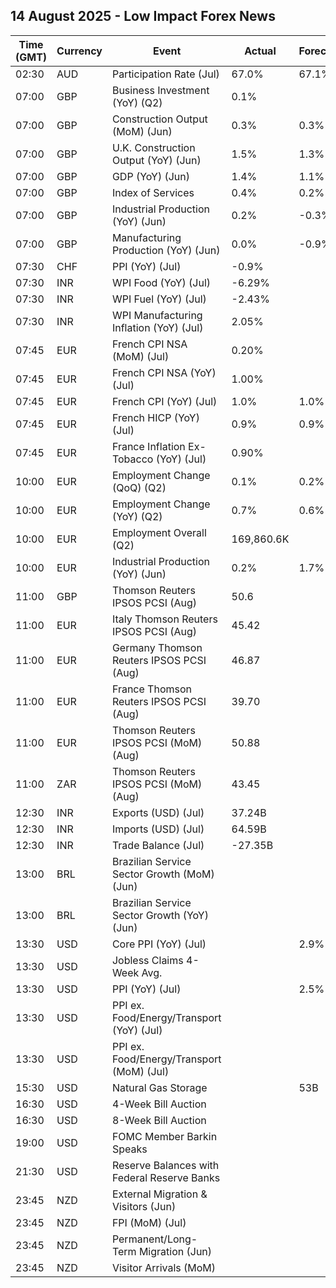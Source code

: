 ## 14 August 2025 - Low Impact Forex News

| Time (GMT) | Currency | Event | Actual | Forecast | Previous |
|------|----------|-------|--------|----------|----------|
| 02:30 | AUD | Participation Rate (Jul) | 67.0% | 67.1% | 67.0% |
| 07:00 | GBP | Business Investment (YoY) (Q2) | 0.1% |  | 6.1% |
| 07:00 | GBP | Construction Output (MoM) (Jun) | 0.3% | 0.3% | -0.5% |
| 07:00 | GBP | U.K. Construction Output (YoY) (Jun) | 1.5% | 1.3% | 1.4% |
| 07:00 | GBP | GDP (YoY) (Jun) | 1.4% | 1.1% | 0.9% |
| 07:00 | GBP | Index of Services | 0.4% | 0.2% | 0.4% |
| 07:00 | GBP | Industrial Production (YoY) (Jun) | 0.2% | -0.3% | -0.2% |
| 07:00 | GBP | Manufacturing Production (YoY) (Jun) | 0.0% | -0.9% | 1.0% |
| 07:30 | CHF | PPI (YoY) (Jul) | -0.9% |  | -0.7% |
| 07:30 | INR | WPI Food (YoY) (Jul) | -6.29% |  | -3.75% |
| 07:30 | INR | WPI Fuel (YoY) (Jul) | -2.43% |  | -2.65% |
| 07:30 | INR | WPI Manufacturing Inflation (YoY) (Jul) | 2.05% |  | 1.97% |
| 07:45 | EUR | French CPI NSA (MoM) (Jul) | 0.20% |  | 0.20% |
| 07:45 | EUR | French CPI NSA (YoY) (Jul) | 1.00% |  | 1.00% |
| 07:45 | EUR | French CPI (YoY) (Jul) | 1.0% | 1.0% | 1.0% |
| 07:45 | EUR | French HICP (YoY) (Jul) | 0.9% | 0.9% | 0.9% |
| 07:45 | EUR | France Inflation Ex-Tobacco (YoY) (Jul) | 0.90% |  | 0.90% |
| 10:00 | EUR | Employment Change (QoQ) (Q2) | 0.1% | 0.2% | 0.2% |
| 10:00 | EUR | Employment Change (YoY) (Q2) | 0.7% | 0.6% | 0.7% |
| 10:00 | EUR | Employment Overall (Q2) | 169,860.6K |  | 169,703.6K |
| 10:00 | EUR | Industrial Production (YoY) (Jun) | 0.2% | 1.7% | 3.1% |
| 11:00 | GBP | Thomson Reuters IPSOS PCSI (Aug) | 50.6 |  | 52.1 |
| 11:00 | EUR | Italy Thomson Reuters IPSOS PCSI (Aug) | 45.42 |  | 43.80 |
| 11:00 | EUR | Germany Thomson Reuters IPSOS PCSI (Aug) | 46.87 |  | 49.38 |
| 11:00 | EUR | France Thomson Reuters IPSOS PCSI (Aug) | 39.70 |  | 41.85 |
| 11:00 | EUR | Thomson Reuters IPSOS PCSI (MoM) (Aug) | 50.88 |  | 47.76 |
| 11:00 | ZAR | Thomson Reuters IPSOS PCSI (MoM) (Aug) | 43.45 |  | 44.98 |
| 12:30 | INR | Exports (USD) (Jul) | 37.24B |  | 35.14B |
| 12:30 | INR | Imports (USD) (Jul) | 64.59B |  | 53.92B |
| 12:30 | INR | Trade Balance (Jul) | -27.35B |  | -18.78B |
| 13:00 | BRL | Brazilian Service Sector Growth (MoM) (Jun) |  |  | 0.1% |
| 13:00 | BRL | Brazilian Service Sector Growth (YoY) (Jun) |  |  | 3.6% |
| 13:30 | USD | Core PPI (YoY) (Jul) |  | 2.9% | 2.6% |
| 13:30 | USD | Jobless Claims 4-Week Avg. |  |  | 220.75K |
| 13:30 | USD | PPI (YoY) (Jul) |  | 2.5% | 2.3% |
| 13:30 | USD | PPI ex. Food/Energy/Transport (YoY) (Jul) |  |  | 2.5% |
| 13:30 | USD | PPI ex. Food/Energy/Transport (MoM) (Jul) |  |  | 0.0% |
| 15:30 | USD | Natural Gas Storage |  | 53B | 7B |
| 16:30 | USD | 4-Week Bill Auction |  |  | 4.300% |
| 16:30 | USD | 8-Week Bill Auction |  |  | 4.235% |
| 19:00 | USD | FOMC Member Barkin Speaks |  |  |  |
| 21:30 | USD | Reserve Balances with Federal Reserve Banks |  |  | 3.330T |
| 23:45 | NZD | External Migration & Visitors (Jun) |  |  | 6.10% |
| 23:45 | NZD | FPI (MoM) (Jul) |  |  | 1.2% |
| 23:45 | NZD | Permanent/Long-Term Migration (Jun) |  |  | 1,530 |
| 23:45 | NZD | Visitor Arrivals (MoM) |  |  | -0.9% |
